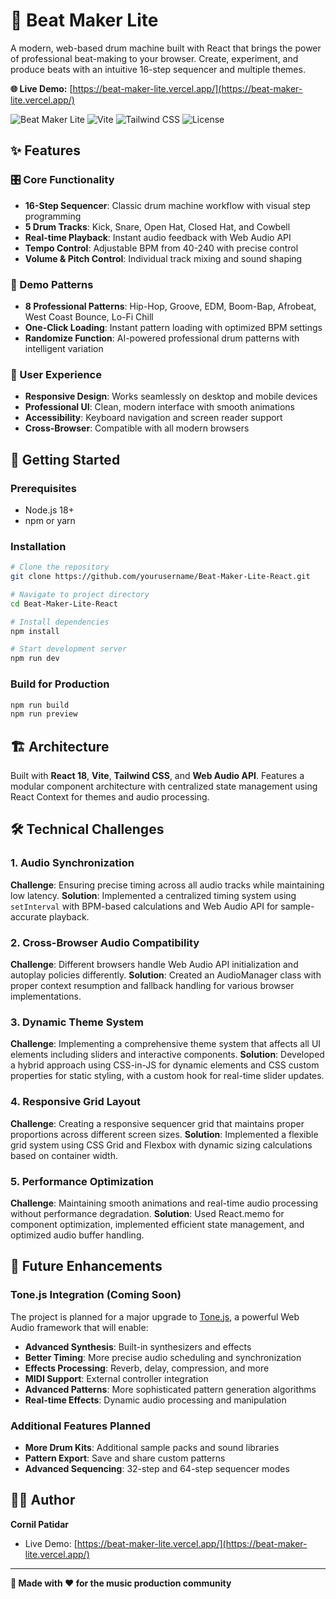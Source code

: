 # 🎵 Beat Maker Lite

A modern, web-based drum machine built with React that brings the power of professional beat-making to your browser. Create, experiment, and produce beats with an intuitive 16-step sequencer and multiple themes.

**🌐 Live Demo:** [https://beat-maker-lite.vercel.app/](https://beat-maker-lite.vercel.app/)

![Beat Maker Lite](https://img.shields.io/badge/React-18.2.0-blue?logo=react)
![Vite](https://img.shields.io/badge/Vite-5.0.0-purple?logo=vite)
![Tailwind CSS](https://img.shields.io/badge/Tailwind-3.4.0-38B2AC?logo=tailwind-css)
![License](https://img.shields.io/badge/License-MIT-green)

## ✨ Features

### 🎛️ Core Functionality
- **16-Step Sequencer**: Classic drum machine workflow with visual step programming
- **5 Drum Tracks**: Kick, Snare, Open Hat, Closed Hat, and Cowbell
- **Real-time Playback**: Instant audio feedback with Web Audio API
- **Tempo Control**: Adjustable BPM from 40-240 with precise control
- **Volume & Pitch Control**: Individual track mixing and sound shaping

### 🎵 Demo Patterns
- **8 Professional Patterns**: Hip-Hop, Groove, EDM, Boom-Bap, Afrobeat, West Coast Bounce, Lo-Fi Chill
- **One-Click Loading**: Instant pattern loading with optimized BPM settings
- **Randomize Function**: AI-powered professional drum patterns with intelligent variation

### 🎯 User Experience
- **Responsive Design**: Works seamlessly on desktop and mobile devices
- **Professional UI**: Clean, modern interface with smooth animations
- **Accessibility**: Keyboard navigation and screen reader support
- **Cross-Browser**: Compatible with all modern browsers

## 🚀 Getting Started

### Prerequisites
- Node.js 18+ 
- npm or yarn

### Installation
```bash
# Clone the repository
git clone https://github.com/yourusername/Beat-Maker-Lite-React.git

# Navigate to project directory
cd Beat-Maker-Lite-React

# Install dependencies
npm install

# Start development server
npm run dev
```

### Build for Production
```bash
npm run build
npm run preview
```

## 🏗️ Architecture

Built with **React 18**, **Vite**, **Tailwind CSS**, and **Web Audio API**. Features a modular component architecture with centralized state management using React Context for themes and audio processing.

## 🛠️ Technical Challenges

### 1. **Audio Synchronization**
**Challenge**: Ensuring precise timing across all audio tracks while maintaining low latency.
**Solution**: Implemented a centralized timing system using `setInterval` with BPM-based calculations and Web Audio API for sample-accurate playback.

### 2. **Cross-Browser Audio Compatibility**
**Challenge**: Different browsers handle Web Audio API initialization and autoplay policies differently.
**Solution**: Created an AudioManager class with proper context resumption and fallback handling for various browser implementations.

### 3. **Dynamic Theme System**
**Challenge**: Implementing a comprehensive theme system that affects all UI elements including sliders and interactive components.
**Solution**: Developed a hybrid approach using CSS-in-JS for dynamic elements and CSS custom properties for static styling, with a custom hook for real-time slider updates.

### 4. **Responsive Grid Layout**
**Challenge**: Creating a responsive sequencer grid that maintains proper proportions across different screen sizes.
**Solution**: Implemented a flexible grid system using CSS Grid and Flexbox with dynamic sizing calculations based on container width.

### 5. **Performance Optimization**
**Challenge**: Maintaining smooth animations and real-time audio processing without performance degradation.
**Solution**: Used React.memo for component optimization, implemented efficient state management, and optimized audio buffer handling.

## 🎵 Future Enhancements

### **Tone.js Integration** (Coming Soon)
The project is planned for a major upgrade to [Tone.js](https://tonejs.github.io/), a powerful Web Audio framework that will enable:

- **Advanced Synthesis**: Built-in synthesizers and effects
- **Better Timing**: More precise audio scheduling and synchronization
- **Effects Processing**: Reverb, delay, compression, and more
- **MIDI Support**: External controller integration
- **Advanced Patterns**: More sophisticated pattern generation algorithms
- **Real-time Effects**: Dynamic audio processing and manipulation

### **Additional Features Planned**
- **More Drum Kits**: Additional sample packs and sound libraries
- **Pattern Export**: Save and share custom patterns
- **Advanced Sequencing**: 32-step and 64-step sequencer modes

## 👨‍💻 Author

**Cornil Patidar**
- Live Demo: [https://beat-maker-lite.vercel.app/](https://beat-maker-lite.vercel.app/)

---

**🎵 Made with ❤️ for the music production community**
